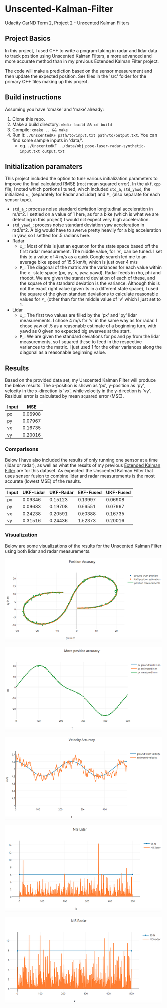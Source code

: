 # Unscented-Kalman-Filter
Udacity CarND Term 2, Project 2 - Unscented Kalman Filters

## Project Basics
In this project, I used C++ to write a program taking in radar and lidar data to track position using Unscented Kalman Filters, a more advanced and more accurate method than in my previous Extended Kalman Filter project.

The code will make a prediction based on the sensor measurement and then update the expected position. See files in the 'src' folder for the primary C++ files making up this project.

## Build instructions
Assuming you have 'cmake' and 'make' already:
1. Clone this repo.
2. Make a build directory: `mkdir build && cd build`
3. Compile: `cmake .. && make`
4. Run it: `./UnscentedKF path/to/input.txt path/to/output.txt`. You can find some sample inputs in 'data/'.
   * eg. `./UnscentedKF ../data/obj_pose-laser-radar-synthetic-input.txt output.txt`
   
## Initialization paramaters
This project included the option to tune various initialization parameters to improve the final calculated RMSE (root mean squared error). In the `ukf.cpp` file, I noted which portions I tuned, which included `std_a`, `std_yawd`, the initialized `x_` (separately for Radar and Lidar) and `P_` (also separate for each sensor type).

* `std_a_`: process noise standard deviation longitudinal acceleration in m/s^2. I settled on a value of 1 here, as for a bike (which is what we are detecting in this project) I would not expect very high acceleration.
* `std_yawd_`: process noise standard deviation yaw acceleration in rad/s^2. A big would have to swerve pretty heavily for a big acceleration in yaw, so I settled for .5 radians here.
* Radar
  * `x_`: Most of this is just an equation for the state space based off the first radar measurement. The middle value, for 'v', can be tuned. I set this to a value of 4 m/s as a quick Google search led me to an average bike speed of 15.5 km/h, which is just over 4 m/s
  * `P_`: The diagonal of the matrix are the variances for each value within the `x_` state space (px, py, v, yaw, yawd). Radar feeds in rho, phi and rhodot. We are given the standard deviation of each of these, and the square of the standard deviation is the variance. Although this is not the exact right value (given its in a different state space), I used the square of the given standard deviations to calculate reasonable values for `P_` (other than for the middle value of 'v' which I just set to 1.
* Lidar
  * `x_`: The first two values are filled by the 'px' and 'py' lidar measurements. I chose 4 m/s for 'v' in the same way as for radar. I chose yaw of .5 as a reasonable estimate of a beginning turn, with yawd as 0 given no expected big swerves at the start.
  * `P_`: We are given the standard deviations for px and py from the lidar measurements, so I squared these to feed in the respective variances to the matrix. I just used 1 for the other variances along the diagonal as a reasonable beginning value.

## Results
Based on the provided data set, my Unscented Kalman Filter will produce the below results. The x-position is shown as 'px', y-position as 'py', velocity in the x-direction is 'vx', while velocity in the y-direction is 'vy'. Residual error is calculated by mean squared error (MSE).

| Input |   MSE   |
| ----- | ------- |
|  px   | 0.06908 |
|  py   | 0.07967 |
|  vx   | 0.16735 |
|  vy   | 0.20016 |

### Comparisons
Below I have also included the results of only running one sensor at a time (lidar or radar), as well as what the results of my previous [Extended Kalman Filter](https://github.com/mvirgo/Extended-Kalman-Filter) are for this dataset. As expected, the Unscented Kalman Filter that uses sensor fusion to combine lidar and radar measurements is the most accurate (lowest MSE) of the results.

| Input | UKF-Lidar | UKF-Radar | EKF-Fused | UKF-Fused |
| ----- | --------- | --------- | --------- | --------- |
|  px   |  0.09346  |  0.15123  |  0.13997  |  0.06908  |
|  py   |  0.09683  |  0.19708  |  0.66551  |  0.07967  |
|  vx   |  0.24238  |  0.20591  |  0.60388  |  0.16735  |
|  vy   |  0.31516  |  0.24436  |  1.62373  |  0.20016  |

### Visualization
Below are some visualizations of the results for the Unscented Kalman Filter using both lidar and radar measurements.

![Position Accuracy](/images/position_acc1.png)

![More Position Accuracy](/images/position_acc2.png)

![Velocity Accuracy](/images/velocity_acc.png)

![NIS for Lidar](/images/NIS_lidar.png)

![NIS for Radar](/images/NIS_radar.png)
